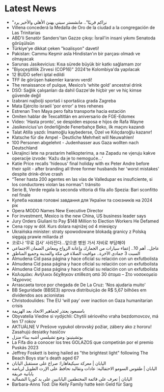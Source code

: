 # Latest News
-  "نراكم قريبًا".. مانشستر سيتي يهنئ الأهلي والأخير يرد
-  Villena concederá la Medalla de Oro de la ciudad a la congregación de Las Trinitarias
-  ABD'li Senatör Sanders'tan Gazze çıkışı: İsrail'in insani yıkımı Senatoda görüşülsün
-  Türkiye'ye dikkat çeken "koalisyon" daveti!
-  Pakistan: Cammu Keşmir asla Hindistan'ın bir parçası olmadı ve olmayacak
-  Sarunas Jasikevicius: Kısa sürede büyük bir katkı sağlamam zor
-  "Biyoçeşitlilik Zirvesi (COP16)" 2024'te Kolombiya'da yapılacak
-  12 BUDO seferi iptal edildi
-  TFF ile görüşen hakemler kararını verdi!
-  The renaissance of pulque, Mexico’s ‘white gold’ ancestral drink
-  DSÖ: Sağlık çalışanları da dahil Gazze'de hiçbir yer ve hiç kimse güvende değil
-  Izabrani najbolji sportaš i sportašica grada Zagreba
-  Mata Ejército israelí 'por error' a tres rehenes
-  Estrenan Tren Maya pero falta transporte hacia estación
-  Omiten hablar de Texcaltitlán en aniversario de FGE-Edomex
-  Video: 'Hasta pronto', se despiden esposa e hijos de Rafa Wayne
-  Jasikevicius'un önderliğinde Fenerbahçe Beko, ilk maçını kazandı
-  Talat Atilla yazdı: İmamoğlu kaybederse, Özel ve Kılıçdaroğlu kazanır!
-  Klatsche für die Ampel - Deutliche Mehrheit will Neuwahlen!
-  100 Personen abgelehnt - Judenhasser aus Gaza wollten nach Deutschland
-  Ukrajinci lete na prastarim helikopterima, a na Zapadu ne vjeruju kakve operacije izvode: ‘Kažu da je to nemoguće...‘
-  Katie Price recalls 'hideous' final holiday with ex Peter Andre before their split - after branding all three former husbands her 'worst mistakes' despite drink-drive crash
-  “Tener hasta 200 agentes en las vías de Valledupar es insuficiente, si los conductores violan las normas”: tránsito
-  Serie B, Verde regala la seconda vittoria di fila allo Spezia: Bari sconfitto nel finale
-  Кулеба назвав головні завдання для України та союзників на 2024 рік
-  Opera MODO Names New Executive Director
-  For investment, Mexico is the new China, US business leader says
-  Jury Orders Giuliani to Pay $148 Million to Election Workers He Defamed
-  Cena ropy w dół. Kurs dolara najniżej od 4 miesięcy
-  Ukraińska minister: straty spowodowane blokadą granicy z Polską sięgają prawie miliarda zł
-  코로나 ‘무료 검사’ 사라진다…앞으론 병원 가서 자비로 부담해야
-  عاجل.. أهم 10.. إعفاء سيارات من الجمارك وإعانة الزواج ومعاش الضمان الاجتماعي
-  السبت 3 جمادى الآخرة.. مواقيت الصلاة في مكة والمدينة وجميع المناطق
-  Almudena Cid pasa página y hace oficial su relación con un exfutbolista
-  Almudena Cid pasa página y hace oficial su relación con un exfutbolista
-  Almudena Cid pasa página y hace oficial su relación con un exfutbolista
-  Καλαμάκι: Ανήλικοι δέχθηκαν επίθεση από 30 άτομα – Στο νοσοκομείο 14χρονος
-  Arrascaeta torce por chegada de De La Cruz: 'Nos ajudaria muito'
-  BB Seguridade (BBSE3) aprova distribuição de R$ 5,67 bilhões em dividendos aos acionistas
-  Christodoulides: The EU ‘will pay’ over inaction on Gaza humanitarian crisis
-  بامسعود يعتذر لجماهير الاتحاد بعد الهزيمة
-  Obyvatelia Viedne si vydýchli: Chytili sériového vraha bezdomovcov, má len 17 rokov
-  AKTUÁLNE V Prešove vypukol obrovský požiar, zábery ako z hororu! Zasahujú desiatky hasičov
-  بوتشيتينو: وضع تشيلسي أشبه ببناء منزل
-  La Fifa dio a conocer los tres GOLAZOS que competirán por el premio Puskás 2023
-  Jeffrey Foskett is being hailed as "the brightest light" following The Beach Boys star's death aged 67
-  اليابان | معركة سيكيغاهارا: صراع على مستقبل اليابان
-  اليابان | طقوس السومو الاحتفالية: عادات وتقاليد تحافظ على الإرث الطويل لرياضة يابانية عريقة
-  اليابان | تعرف على قائمة المختطفين اليابانيين على يد كوريا الشمالية
-  Barbara-Anns Tod: Die Kelly Family hatte kein Geld für Sarg
